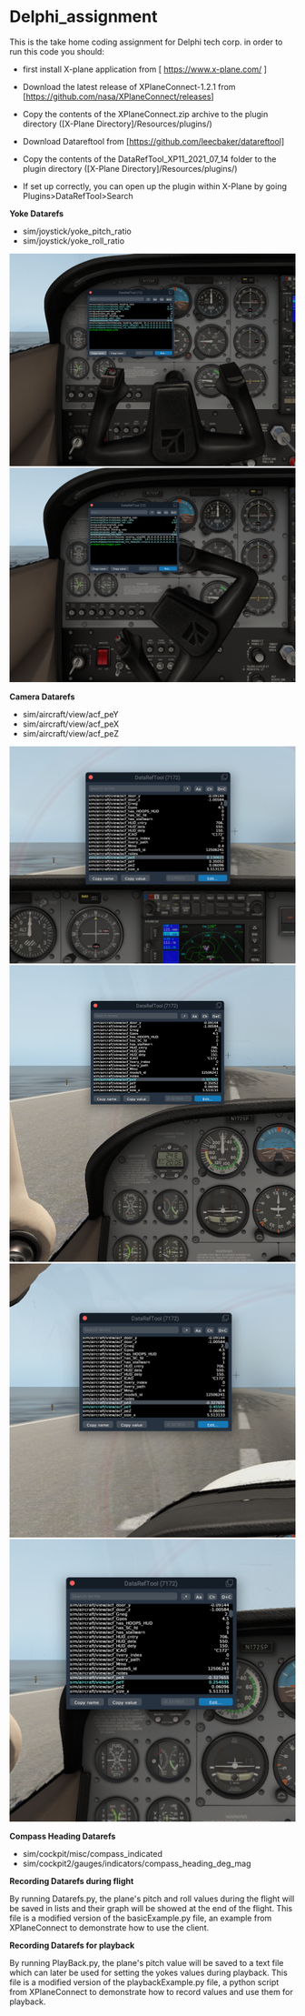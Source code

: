 # **Delphi_assignment**
This is the take home coding assignment for Delphi tech corp.
in order to run this code you should:
- first install X-plane application
 from [ https://www.x-plane.com/ ]
- Download the latest release of XPlaneConnect-1.2.1 from [https://github.com/nasa/XPlaneConnect/releases]
- Copy the contents of the XPlaneConnect.zip archive to the plugin directory ([X-Plane Directory]/Resources/plugins/)
- Download Datareftool from [https://github.com/leecbaker/datareftool]

- Copy the contents of the DataRefTool_XP11_2021_07_14 folder to the plugin directory ([X-Plane Directory]/Resources/plugins/) 

- If set up correctly, you can open up the plugin within X-Plane by going Plugins>DataRefTool>Search

**Yoke Datarefs**

- sim/joystick/yoke_pitch_ratio
- sim/joystick/yoke_roll_ratio

![This is an image](images/yoke1.png)
![This is an image](images/yoke2.png)


**Camera Datarefs**

- sim/aircraft/view/acf_peY
- sim/aircraft/view/acf_peX
- sim/aircraft/view/acf_peZ


![This is an image](images/camera1.png)
![This is an image](images/camera2.png)
![This is an image](images/camera3.png)
![This is an image](images/camera4.png)


**Compass Heading Datarefs**

- sim/cockpit/misc/compass_indicated
- sim/cockpit2/gauges/indicators/compass_heading_deg_mag


**Recording Datarefs during flight**

By running Datarefs.py, the plane's pitch and roll values during the flight will be saved in lists and their graph will be showed at the end of the flight. This file is a modified version of the  basicExample.py file, an example from XPlaneConnect to demonstrate how to use the client.

**Recording Datarefs for playback**

By running PlayBack.py, the plane's pitch value will be saved to a text file which can later be used for setting the yokes values during playback.  This file is a modified version of the playbackExample.py file, a python script from XPlaneConnect to demonstrate how to record values and use them for playback.
